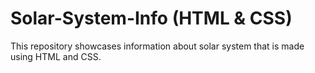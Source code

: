 # Solar-System-Info (HTML & CSS)
This repository showcases information about solar system that is made using HTML and CSS.
